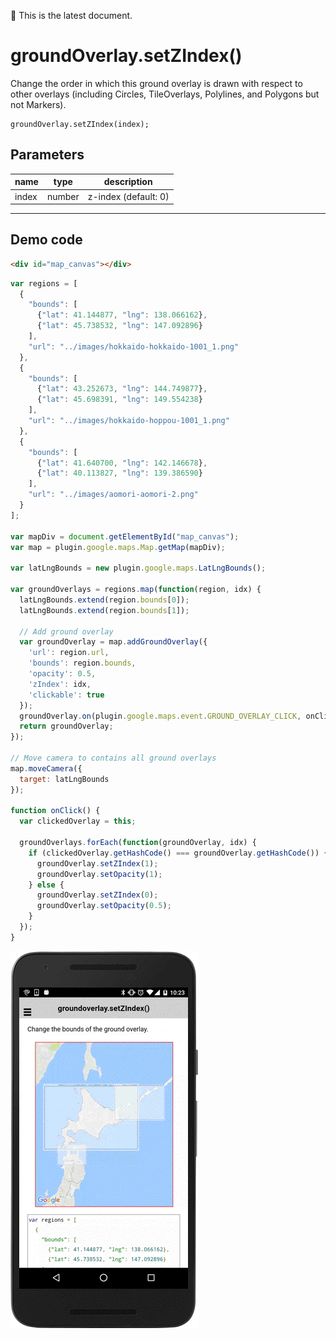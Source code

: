 :green_heart: This is the latest document.

# groundOverlay.setZIndex()

Change the order in which this ground overlay is drawn with respect to other overlays (including Circles, TileOverlays, Polylines, and Polygons but not Markers).

```
groundOverlay.setZIndex(index);
```

## Parameters

name           | type          | description
---------------|---------------|---------------------------------------
index          | number        | z-index (default: 0)
-----------------------------------------------------------------------

## Demo code

```html
<div id="map_canvas"></div>
```

```js
var regions = [
  {
    "bounds": [
      {"lat": 41.144877, "lng": 138.066162},
      {"lat": 45.738532, "lng": 147.092896}
    ],
    "url": "../images/hokkaido-hokkaido-1001_1.png"
  },
  {
    "bounds": [
      {"lat": 43.252673, "lng": 144.749877},
      {"lat": 45.698391, "lng": 149.554238}
    ],
    "url": "../images/hokkaido-hoppou-1001_1.png"
  },
  {
    "bounds": [
      {"lat": 41.640700, "lng": 142.146678},
      {"lat": 40.113827, "lng": 139.386590}
    ],
    "url": "../images/aomori-aomori-2.png"
  }
];

var mapDiv = document.getElementById("map_canvas");
var map = plugin.google.maps.Map.getMap(mapDiv);

var latLngBounds = new plugin.google.maps.LatLngBounds();

var groundOverlays = regions.map(function(region, idx) {
  latLngBounds.extend(region.bounds[0]);
  latLngBounds.extend(region.bounds[1]);

  // Add ground overlay
  var groundOverlay = map.addGroundOverlay({
    'url': region.url,
    'bounds': region.bounds,
    'opacity': 0.5,
    'zIndex': idx,
    'clickable': true
  });
  groundOverlay.on(plugin.google.maps.event.GROUND_OVERLAY_CLICK, onClick);
  return groundOverlay;
});

// Move camera to contains all ground overlays
map.moveCamera({
  target: latLngBounds
});

function onClick() {
  var clickedOverlay = this;

  groundOverlays.forEach(function(groundOverlay, idx) {
    if (clickedOverlay.getHashCode() === groundOverlay.getHashCode()) {
      groundOverlay.setZIndex(1);
      groundOverlay.setOpacity(1);
    } else {
      groundOverlay.setZIndex(0);
      groundOverlay.setOpacity(0.5);
    }
  });
}

```

![](image.gif)
